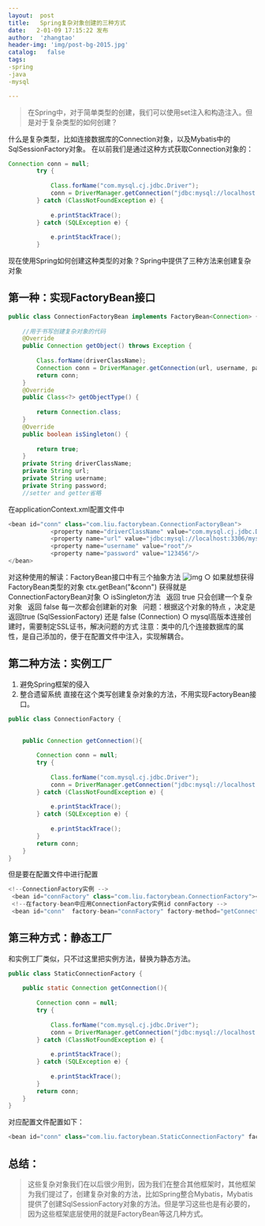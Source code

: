 ```yaml
---
layout:  post
title:   Spring复杂对象创建的三种方式
date:   2-01-09 17:15:22 发布
author:  'zhangtao'
header-img: 'img/post-bg-2015.jpg'
catalog:   false
tags:
-spring
-java
-mysql

---
```



>在Spring中，对于简单类型的创建，我们可以使用set注入和构造注入。但是对于复杂类型的如何创建？

什么是复杂类型，比如连接数据库的Connection对象，以及Mybatis中的SqlSessionFactory对象。 在以前我们是通过这种方式获取Connection对象的：

```java
Connection conn = null;
        try {
   
            Class.forName("com.mysql.cj.jdbc.Driver");
            conn = DriverManager.getConnection("jdbc:mysql://localhost:3306/mysql", "root", "123456");
        } catch (ClassNotFoundException e) {
   
            e.printStackTrace();
        } catch (SQLException e) {
   
            e.printStackTrace();
        }
```

现在使用Spring如何创建这种类型的对象？Spring中提供了三种方法来创建复杂对象

## 第一种：实现FactoryBean接口

```java
public class ConnectionFactoryBean implements FactoryBean<Connection> {
   
    //用于书写创建复杂对象的代码
    @Override
    public Connection getObject() throws Exception {
   
        Class.forName(driverClassName);
        Connection conn = DriverManager.getConnection(url, username, password);
        return conn;
    }
    @Override
    public Class<?> getObjectType() {
   
        return Connection.class;
    }
    @Override
    public boolean isSingleton() {
   
        return true;
    }
    private String driverClassName;
    private String url;
    private String username;
    private String password;
	//setter and getter省略
```

在applicationContext.xml配置文件中

```java
<bean id="conn" class="com.liu.factorybean.ConnectionFactoryBean">
            <property name="driverClassName" value="com.mysql.cj.jdbc.Driver"/>
            <property name="url" value="jdbc:mysql://localhost:3306/mysql?useSSL=false"/>
            <property name="username" value="root"/>
            <property name="password" value="123456"/>
</bean>
```


对这种使用的解读：FactoryBean接口中有三个抽象方法 ![img](https://img-blog.csdnimg.cn/9330fef7cd324436b2515e98677b1cee.png?x-oss-process=image/watermark,type_d3F5LXplbmhlaQ,shadow_50,text_Q1NETiBA562J5b6F6Iqx5byASQ==,size_20,color_FFFFFF,t_70,g_se,x_16) ○ 如果就想获得FactoryBean类型的对象 ctx.getBean("&amp;conn") 获得就是ConnectionFactoryBean对象 ○ isSingleton方法 &nbsp;&nbsp;返回 true 只会创建一个复杂对象 &nbsp;&nbsp;返回 false 每一次都会创建新的对象 &nbsp;&nbsp;问题：根据这个对象的特点 ，决定是返回true (SqlSessionFactory) 还是 false (Connection) ○ mysql高版本连接创建时，需要制定SSL证书，解决问题的方式 注意：类中的几个连接数据库的属性，是自己添加的，便于在配置文件中注入，实现解耦合。

## 第二种方法：实例工厂

1. 避免Spring框架的侵入 
2. 整合遗留系统 直接在这个类写创建复杂对象的方法，不用实现FactoryBean接口。

```java
public class ConnectionFactory {
   

    public Connection getConnection(){
   
        Connection conn = null;
        try {
   
            Class.forName("com.mysql.cj.jdbc.Driver");
            conn = DriverManager.getConnection("jdbc:mysql://localhost:3306/mysql", "root", "123456");
        } catch (ClassNotFoundException e) {
   
            e.printStackTrace();
        } catch (SQLException e) {
   
            e.printStackTrace();
        }
        return conn;
    }
}
```

但是要在配置文件中进行配置

```java
<!--ConnectionFactory实例 -->
 <bean id="connFactory" class="com.liu.factorybean.ConnectionFactory"></bean>
 <!--在factory-bean中应用ConnectionFactory实例id connFactory -->
 <bean id="conn"  factory-bean="connFactory" factory-method="getConnection"/>
```

## 第三种方式：静态工厂

和实例工厂类似，只不过这里把实例方法，替换为静态方法。

```java
public class StaticConnectionFactory {
   
    public static Connection getConnection(){
   
        Connection conn = null;
        try {
   
            Class.forName("com.mysql.cj.jdbc.Driver");
            conn = DriverManager.getConnection("jdbc:mysql://localhost:3306/mysql", "root", "123456");
        } catch (ClassNotFoundException e) {
   
            e.printStackTrace();
        } catch (SQLException e) {
   
            e.printStackTrace();
        }
        return conn;
    }
}
```

对应配置文件配置如下：

```java
<bean id="conn" class="com.liu.factorybean.StaticConnectionFactory" factory-method="getConnection"/>
```

## 总结：

>这些复杂对象我们在以后很少用到，因为我们在整合其他框架时，其他框架为我们提过了，创建复杂对象的方法，比如Spring整合Mybatis，Mybatis提供了创建SqlSessionFactory对象的方法。但是学习这些也是有必要的，因为这些框架底层使用的就是FactoryBean等这几种方式。

